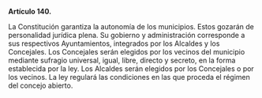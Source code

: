 **Artículo 140.**

La Constitución garantiza la autonomía de los municipios. Estos gozarán de personalidad jurídica plena. Su gobierno y administración corresponde a sus respectivos Ayuntamientos, integrados por los Alcaldes y los Concejales. Los Concejales serán elegidos por los vecinos del municipio mediante sufragio universal, igual, libre, directo y secreto, en la forma establecida por la ley. Los Alcaldes serán elegidos por los Concejales o por los vecinos. La ley regulará las condiciones en las que proceda el régimen del concejo abierto.